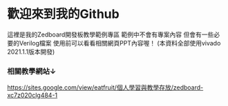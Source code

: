 # 歡迎來到我的Github
這裡是我的Zedboard開發板教學範例專區
範例中不會有專案內容
但會有一些必要的Verilog檔案
使用前可以看看相關網頁PPT內容喔！
(本資料全部使用vivado 2021.1.1版本開發)
### 相關教學網站↓
<https://sites.google.com/view/eatfruit/個人學習與教學存放/zedboard-xc7z020clg484-1>
